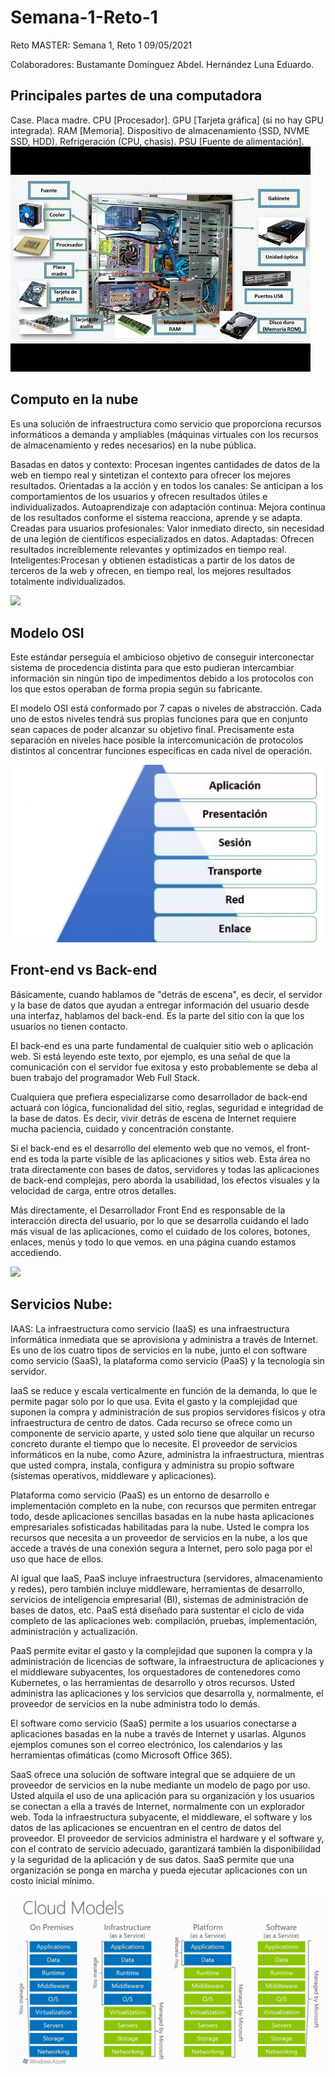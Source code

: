 # Semana-1-Reto-1  
Reto MASTER: Semana 1, Reto 1 09/05/2021

Colaboradores:
 Bustamante Domínguez Abdel.
 Hernández Luna Eduardo.

## Principales partes de una computadora
Case.
Placa madre.
CPU [Procesador].
GPU [Tarjeta gráfica] (si no hay GPU integrada).
RAM [Memoria].
Dispositivo de almacenamiento (SSD, NVME SSD, HDD).
Refrigeración (CPU, chasis).
PSU [Fuente de alimentación].
![](Imagenes/0.jpg)

## Computo en la nube

Es una solución de infraestructura como servicio que proporciona recursos informáticos a demanda y ampliables (máquinas virtuales con los recursos de almacenamiento y redes necesarios) en la nube pública.

Basadas en datos y contexto: Procesan ingentes cantidades de datos de la web en tiempo real y sintetizan el contexto para ofrecer los mejores resultados.
Orientadas a la acción y en todos los canales: Se anticipan a los comportamientos de los usuarios y ofrecen resultados útiles e individualizados. 
Autoaprendizaje con adaptación continua: Mejora continua de los resultados conforme el sistema reacciona, aprende y se adapta. 
Creadas para usuarios profesionales: Valor inmediato directo, sin necesidad de una legión de científicos especializados en datos.
Adaptadas: Ofrecen resultados increíblemente relevantes y optimizados en tiempo real.
Inteligentes:Procesan y obtienen estadísticas a partir de los datos de terceros de la web y ofrecen, en tiempo real, los mejores resultados totalmente individualizados.

![](Imagenes/Sin-título-1.jpg)


## Modelo OSI

Este estándar perseguía el ambicioso objetivo de conseguir interconectar sistema de procedencia distinta para que esto pudieran intercambiar información sin ningún tipo de impedimentos debido a los protocolos con los que estos operaban de forma propia según su fabricante.

El modelo OSI está conformado por 7 capas o niveles de abstracción. Cada uno de estos niveles tendrá sus propias funciones para que en conjunto sean capaces de poder alcanzar su objetivo final. Precisamente esta separación en niveles hace posible la intercomunicación de protocolos distintos al concentrar funciones específicas en cada nivel de operación.

![](Imagenes/modelo-OSI-1280x720.jpg)

## Front-end vs Back-end

Básicamente, cuando hablamos de "detrás de escena", es decir, el servidor y la base de datos que ayudan a entregar información del usuario desde una interfaz, hablamos del back-end. Es la parte del sitio con la que los usuarios no tienen contacto.  

 El back-end es una parte fundamental de cualquier sitio web o aplicación web. Si está leyendo este texto, por ejemplo, es una señal de que la comunicación con el servidor fue exitosa y esto probablemente se deba al buen trabajo del programador Web Full Stack.  

 Cualquiera que prefiera especializarse como desarrollador de back-end actuará con lógica, funcionalidad del sitio, reglas, seguridad e integridad de la base de datos. Es decir, vivir detrás de escena de Internet requiere mucha paciencia, cuidado y concentración constante.

 Si el back-end es el desarrollo del elemento web que no vemos, el front-end es toda la parte visible de las aplicaciones y sitios web. Esta área no trata directamente con bases de datos, servidores y todas las aplicaciones de back-end complejas, pero aborda la usabilidad, los efectos visuales y la velocidad de carga, entre otros detalles.

 Más directamente, el Desarrollador Front End es responsable de la interacción directa del usuario, por lo que se desarrolla cuidando el lado más visual de las aplicaciones, como el cuidado de los colores, botones, enlaces, menús y todo lo que vemos. en una página cuando estamos accediendo.

![](Imagenes/CN-Let’s-Compare-Front-End-and-Back-End-Developers.jpg)

## Servicios Nube:
IAAS: La infraestructura como servicio (IaaS) es una infraestructura informática inmediata que se aprovisiona y administra a través de Internet. Es uno de los cuatro tipos de servicios en la nube, junto el con software como servicio (SaaS), la plataforma como servicio (PaaS) y la tecnología sin servidor.

IaaS se reduce y escala verticalmente en función de la demanda, lo que le permite pagar solo por lo que usa. Evita el gasto y la complejidad que suponen la compra y administración de sus propios servidores físicos y otra infraestructura de centro de datos. Cada recurso se ofrece como un componente de servicio aparte, y usted solo tiene que alquilar un recurso concreto durante el tiempo que lo necesite. El proveedor de servicios informáticos en la nube, como Azure, administra la infraestructura, mientras que usted compra, instala, configura y administra su propio software (sistemas operativos, middleware y aplicaciones).

Plataforma como servicio (PaaS) es un entorno de desarrollo e implementación completo en la nube, con recursos que permiten entregar todo, desde aplicaciones sencillas basadas en la nube hasta aplicaciones empresariales sofisticadas habilitadas para la nube. Usted le compra los recursos que necesita a un proveedor de servicios en la nube, a los que accede a través de una conexión segura a Internet, pero solo paga por el uso que hace de ellos.

Al igual que IaaS, PaaS incluye infraestructura (servidores, almacenamiento y redes), pero también incluye middleware, herramientas de desarrollo, servicios de inteligencia empresarial (BI), sistemas de administración de bases de datos, etc. PaaS está diseñado para sustentar el ciclo de vida completo de las aplicaciones web: compilación, pruebas, implementación, administración y actualización.

PaaS permite evitar el gasto y la complejidad que suponen la compra y la administración de licencias de software, la infraestructura de aplicaciones y el middleware subyacentes, los orquestadores de contenedores como Kubernetes, o las herramientas de desarrollo y otros recursos. Usted administra las aplicaciones y los servicios que desarrolla y, normalmente, el proveedor de servicios en la nube administra todo lo demás.

El software como servicio (SaaS) permite a los usuarios conectarse a aplicaciones basadas en la nube a través de Internet y usarlas. Algunos ejemplos comunes son el correo electrónico, los calendarios y las herramientas ofimáticas (como Microsoft Office 365).

SaaS ofrece una solución de software integral que se adquiere de un proveedor de servicios en la nube mediante un modelo de pago por uso. Usted alquila el uso de una aplicación para su organización y los usuarios se conectan a ella a través de Internet, normalmente con un explorador web. Toda la infraestructura subyacente, el middleware, el software y los datos de las aplicaciones se encuentran en el centro de datos del proveedor. El proveedor de servicios administra el hardware y el software y, con el contrato de servicio adecuado, garantizará también la disponibilidad y la seguridad de la aplicación y de sus datos. SaaS permite que una organización se ponga en marcha y pueda ejecutar aplicaciones con un costo inicial mínimo.


![](Imagenes/modelos.png)

